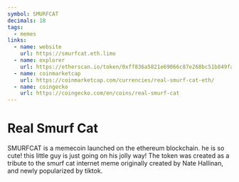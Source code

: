 ```yaml
---
symbol: SMURFCAT
decimals: 18
tags:
  - memes
links:
  - name: website
    url: https://smurfcat.eth.limo
  - name: explorer
    url: https://etherscan.io/token/0xff836a5821e69066c87e268bc51b849fab94240c
  - name: coinmarketcap
    url: https://coinmarketcap.com/currencies/real-smurf-cat-eth/
  - name: coingecko
    url: https://coingecko.com/en/coins/real-smurf-cat
---
```


# Real Smurf Cat

SMURFCAT is a memecoin launched on the ethereum blockchain. he is so cute! this little guy is just going on his jolly way! The token was created as a tribute to the smurf cat internet meme originally created by Nate Hallinan, and newly popularized by tiktok.
